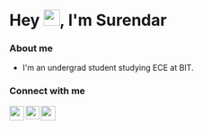 # Hey <img src="https://github.com/TheDudeThatCode/TheDudeThatCode/blob/master/Assets/Hi.gif" height="29px" width="29px">, I'm Surendar 

### About me

- I'm an undergrad student studying ECE at BIT.



### Connect with me

<a href="mailto:botsuren024@gmail.com">
  <img align="left" width="26px" src="https://www.vectorlogo.zone/logos/gmail/gmail-icon.svg" />
</a>
<a href="https://www.linkedin.com/in/Surendar Sv/">
  <img align="left" width="24px" src="https://www.vectorlogo.zone/logos/linkedin/linkedin-icon.svg"/>
</a>
<a href="https://twitter.com/surendarexe">
  <img align="left" width="26px" src="https://www.vectorlogo.zone/logos/twitter/twitter-tile.svg" />
</a>
